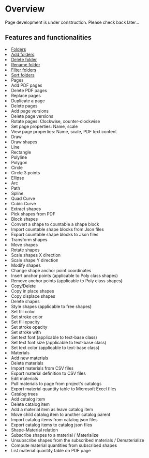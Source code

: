 # Overview

Page development is under construction. Please check back later...

## Features and functionalities

<list type="bullet" >
<li><a href="Folders.md"> Folders</a>
    <list type="decimal" start="1">
        <li><a href="Folders.md" anchor="create-a-folder" >Add folders</a></li>
        <li><a href="Folders.md" anchor="remove-folder">Delete folder </a></li>
        <li><a href="Folders.md" anchor="rename-folder">Rename folder</a></li>
        <li><a href="Folders.md" anchor="filter-folders">Filter folders</a></li>
        <li><a href="Folders.md" anchor="sort-folders">Sort folders</a> </li>
    </list>
</li>
<li>Pages
    <list type="decimal" start="1">
        <li>Add PDF pages</li>
        <li>Delete PDF pages</li>
        <li>Replace pages</li>
        <li>Duplicate a page</li>
        <li>Delete pages</li>
        <li>Add page versions</li>
        <li>Delete page versions</li>
        <li>Rotate pages: Clockwise, counter-clockwise</li>
        <li>Set page properties: Name, scale</li>
        <li>View page properties: Name, scale, PDF text content</li>
    </list>
</li>
<li>Draw
    <list type="decimal" start="1">
        <li>Draw shapes
            <list type="decimal" start="1">
                <li>Line</li>
                <li>Rectangle</li>
                <li>Polyline</li>
                <li>Polygon</li>
                <li>Circle</li>
                <li>Circle 3 points</li>
                <li>Ellipse</li>
                <li>Arc</li>
                <li>Path</li>
                <li>Spline</li>
                <li>Quad Curve</li>
                <li>Cubic Curve</li>
            </list>
        </li>
        <li>Extract shapes
            <list type="decimal" start="1">
                <li>Pick shapes from PDF</li>
            </list>
        </li>
        <li>Block shapes
            <list type="decimal" start="1">
                <li>Convert a shape to countable a shape block</li>
                <li>Import countable shape blocks from Json files</li>
                <li>Export countable shape blocks to Json files</li> 
            </list>
        </li>
        <li>Transform shapes
            <list type="decimal" start="1">
                <li>Move shapes</li>
                <li>Rotate shapes</li>
                <li>Scale shapes X direction</li>
                <li>Scale shape Y direction</li>
            </list>
        </li>
        <li>Modify shapes
            <list type="decimal" start="1">
                <li>Change shape anchor point coordinates</li>
                <li>Insert anchor points (applicable to Poly class shapes)</li>
                <li>Remove anchor points (applicable to Poly class shapes)</li>
            </list>
        </li>
        <li>Copy/Delete
            <list type="decimal" start="1">
                <li>Copy in place shapes</li>
                <li>Copy displace shapes</li>
                <li>Delete shapes</li>    
            </list>
        </li>
        <li>Style shapes (applicable to free shapes)
            <list>
                <li>Set fill color</li>
                <li>Set stroke color</li>
                <li>Set fill opacity</li>
                <li>Set stroke opacity</li>
                <li>Set stroke with</li>
                <li>Set text font (applicable to text-base class)</li>
                <li>Set text font size (applicable to text-base class)</li>
                <li>Set text color (applicable to text-base class)</li>
            </list>
        </li>
    </list>
</li>
<li>Materials
    <list type="decimal" start="1">
        <li>Add new materials</li>
        <li>Delete materials</li>
        <li>Import materials from CSV files</li>
        <li>Export material definition to CSV files</li>
        <li>Edit materials</li>
        <li>Pull materials to page from project's catalogs</li>
        <li>Export material quantity table to Microsoft Excel files</li>
    </list>
</li>
<li>Catalog trees
    <list type="decimal" start="1">
        <li>Add catalog item</li>
        <li>Delete catalog item</li>
        <li>Add a material item as leave catalog item</li>
        <li>Move child catalog item to another catalog parent</li>
        <li>Import catalog items from catalog json files</li>
        <li>Export catalog items to catalog json files</li>
    </list>
</li>
<li>Shape-Material relation
    <list type="decimal" start="1">
        <li>Subscribe shapes to a material / Materialize</li>
        <li>Unsubscribe shapes from the subscribed materials / Dematerialize</li>
        <li>Compute material quantities from subscribed shapes</li>
        <li>List material quantity table on PDF page</li>
    </list>
</li>
</list>
